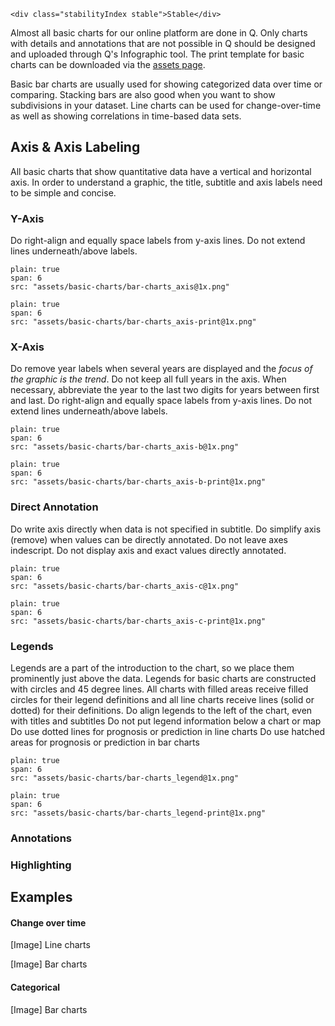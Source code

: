 ```html|span-1,no-source,plain
<div class="stabilityIndex stable">Stable</div>
```

Almost all basic charts for our online platform are done in Q. Only charts with details and annotations that are not possible in Q should be designed and uploaded through Q's Infographic tool. The print template for basic charts can be downloaded via the [assets page](assets).

Basic bar charts are usually used for showing categorized data over time or comparing. Stacking bars are also good when you want to show subdivisions in your dataset. Line charts can be used for change-over-time as well as showing correlations in time-based data sets.

## Axis & Axis Labeling
All basic charts that show quantitative data have a vertical and horizontal axis. In order to understand a graphic, the title, subtitle and axis labels need to be simple and concise.

### Y-Axis
Do right-align and equally space labels from y-axis lines.
Do not extend lines underneath/above labels.
```image
plain: true
span: 6
src: "assets/basic-charts/bar-charts_axis@1x.png"
```
```image
plain: true
span: 6
src: "assets/basic-charts/bar-charts_axis-print@1x.png"
```
### X-Axis
Do remove year labels when several years are displayed and the *focus of the graphic is the trend*.
Do not keep all full years in the axis.
When necessary, abbreviate the year to the last two digits for years between first and last.
Do right-align and equally space labels from y-axis lines.
Do not extend lines underneath/above labels.
```image
plain: true
span: 6
src: "assets/basic-charts/bar-charts_axis-b@1x.png"
```
```image
plain: true
span: 6
src: "assets/basic-charts/bar-charts_axis-b-print@1x.png"
```

### Direct Annotation
Do write axis directly when data is not specified in subtitle.
Do simplify axis (remove) when values can be directly annotated.
Do not leave axes indescript.
Do not display axis and exact values directly annotated.
```image
plain: true
span: 6
src: "assets/basic-charts/bar-charts_axis-c@1x.png"
```
```image
plain: true
span: 6
src: "assets/basic-charts/bar-charts_axis-c-print@1x.png"
```

### Legends
Legends are a part of the introduction to the chart, so we place them prominently just above the data. Legends for basic charts are constructed with circles and 45 degree lines. All charts with filled areas receive filled circles for their legend definitions and all line charts receive lines (solid or dotted) for their definitions.
Do align legends to the left of the chart, even with titles and subtitles
Do not put legend information below a chart or map
Do use dotted lines for prognosis or prediction in line charts
Do use hatched areas for prognosis or prediction in bar charts

```image
plain: true
span: 6
src: "assets/basic-charts/bar-charts_legend@1x.png"
```

```image
plain: true
span: 6
src: "assets/basic-charts/bar-charts_legend-print@1x.png"
```

### Annotations


### Highlighting


## Examples
#### Change over time

[Image]
Line charts

[Image]
Bar charts

#### Categorical
[Image]
Bar charts

